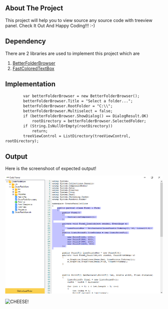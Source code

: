 <!-- ABOUT THE PROJECT -->
## About The Project
This project will help you to view source any source code with treeview panel. 
Check It Out And Happy Coding!!! 
:-)

## Dependency
There are 2 libraries are used to implement this project which are 
1. [BetterFolderBrowser](https://www.nuget.org/packages/BetterFolderBrowser/) 
2. [FastColoredTextBox](https://www.nuget.org/packages/FastColoredTextBox) 


## Implementation

            var betterFolderBrowser = new BetterFolderBrowser();
            betterFolderBrowser.Title = "Select a folder...";
            betterFolderBrowser.RootFolder = "C:\\";
            betterFolderBrowser.Multiselect = false;
            if (betterFolderBrowser.ShowDialog() == DialogResult.OK)
                rootDirectory = betterFolderBrowser.SelectedFolder;
            if (String.IsNullOrEmpty(rootDirectory))
                return;
            treeViewControl = ListDirectory(treeViewControl, rootDirectory);

## Output
Here is the screenshoot of expected output!

![CHEESE!](test.png)

![CHEESE!](test.gif)
